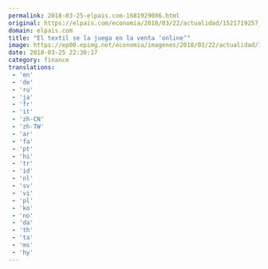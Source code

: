 ```yaml
---
permalink: 2018-03-25-elpais.com-1681929086.html
original: https://elpais.com/economia/2018/03/22/actualidad/1521719257_543787.html#?ref=rss&format=simple&link=link
domain: elpais.com
title: "El textil se la juega en la venta ‘online’"
image: https://ep00.epimg.net/economia/imagenes/2018/03/22/actualidad/1521719257_543787_1521721243_rrss_normal.jpg
date: 2018-03-25 22:30:17
category: finance
translations: 
 - 'en'
 - 'de'
 - 'ru'
 - 'ja'
 - 'fr'
 - 'it'
 - 'zh-CN'
 - 'zh-TW'
 - 'ar'
 - 'fa'
 - 'pt'
 - 'hi'
 - 'tr'
 - 'id'
 - 'nl'
 - 'sv'
 - 'vi'
 - 'pl'
 - 'ko'
 - 'no'
 - 'da'
 - 'th'
 - 'ta'
 - 'ms'
 - 'hy'
---
```


